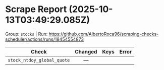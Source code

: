 # Scrape Report (2025-10-13T03:49:29.085Z)

Group: `stocks`  |  Run: https://github.com/AlbertoRoca96/scraping-checks-scheduler/actions/runs/18454554873

| Check | Changed | Keys | Error |
|---|:---:|:--|:--|
| `stock_ntdoy_global_quote` | — |  |  |
